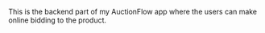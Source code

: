 This is the backend part of my AuctionFlow app where the users can make online bidding to the product.
